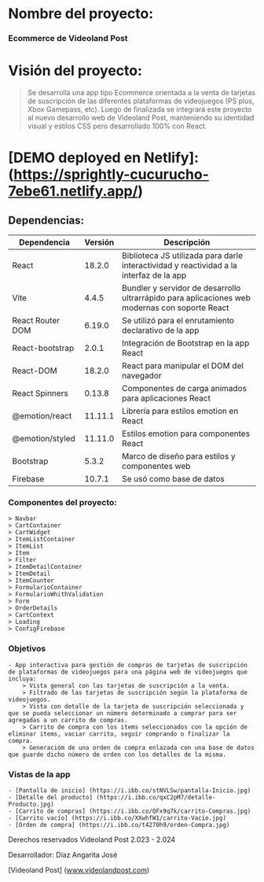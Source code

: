 # Nombre del proyecto:

### **Ecommerce de Videoland Post**

# Visión del proyecto:

> Se desarrolla una app tipo Ecommerce orientada a la venta de tarjetas de suscripción
> de las diferentes plataformas de videojuegos (PS plus, Xbox Gamepass, etc).
> Luego de finalizada se integrará este proyecto al nuevo desarrollo web de Videoland Post,
> manteniendo su identidad visual y estilos CSS pero desarrollado 100% con React.

# [DEMO deployed en Netlify]: (https://sprightly-cucurucho-7ebe61.netlify.app/)

## Dependencias:

| Dependencia      | Versión | Descripción                                                                                    |
| ---------------- | ------- | ---------------------------------------------------------------------------------------------- |
| React            | 18.2.0  | Biblioteca JS utilizada para darle interactividad y reactividad a la interfaz de la app        |
| Vite             | 4.4.5   | Bundler y servidor de desarrollo ultrarrápido para aplicaciones web modernas con soporte React |
| React Router DOM | 6.19.0  | Se utilizó para el enrutamiento declarativo de la app                                          |
| React-bootstrap  | 2.0.1   | Integración de Bootstrap en la app React                                                       |
| React-DOM        | 18.2.0  | React para manipular el DOM del navegador                                                      |
| React Spinners   | 0.13.8  | Componentes de carga animados para aplicaciones React                                          |
| @emotion/react   | 11.11.1 | Librería para estilos emotion en React                                                         |
| @emotion/styled  | 11.11.0 | Estilos emotion para componentes React                                                         |
| Bootstrap        | 5.3.2   | Marco de diseño para estilos y componentes web                                                 |
| Firebase         | 10.7.1  | Se usó como base de datos                                                                      |

### Componentes del proyecto:

    > Navbar
    > CartContainer
    > CartWidget
    > ItemListContainer
    > ItemList
    > Item
    > Filter
    > ItemDetailContainer
    > ItemDetail
    > ItemCounter
    > FormularioContainer
    > FormularioWhithValidation
    > Form
    > OrderDetails
    > CartContext
    > Loading
    > ConfigFirebase

### Objetivos

    - App interactiva para gestión de compras de tarjetas de suscripción de plataformas de videojuegos para una página web de videojuegos que incluya:
        > Vista general con las tarjetas de suscripción a la venta.
        > Filtrado de las tarjetas de suscripción según la plataforma de videojuegos.
        > Vista con detalle de la tarjeta de suscripción seleccionada y que se pueda seleccionar un número determinado a comprar para ser agregadas a un carrito de compras.
        > Carrito de compra con los items seleccionados con la opción de eliminar items, vaciar carrito, seguir comprando o finalizar la compra.
        > Generacióm de una orden de compra enlazada con una base de datos que guarde dicho número de orden con los detalles de la misma.

### Vistas de la app

    - [Pantalla de inicio] (https://i.ibb.co/stNVLSw/pantalla-Inicio.jpg)
    - [Detalle del producto] (https://i.ibb.co/qxC2pM7/detalle-Producto.jpg)
    - [Carrito de compras] (https://i.ibb.co/QFx9q7k/carrito-Compras.jpg)
    - [Carrito vacío] (https://i.ibb.co/XXwhfW1/carrito-Vacio.jpg)
    - [Orden de compra] (https://i.ibb.co/t4270h9/orden-Compra.jpg)

Derechos reservados Videoland Post 2.023 - 2.024

Desarrollador: Díaz Angarita José

[Videoland Post] (www.videolandpost.com)
